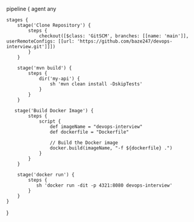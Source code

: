 pipeline {
    agent any
    
    stages {
        stage('Clone Repository') {
            steps {
                checkout([$class: 'GitSCM', branches: [[name: 'main']], userRemoteConfigs: [[url: 'https://github.com/baze247/devops-interview.git']]])
            }
        }
        
        stage('mvn build') {
            steps {
                dir('my-api') {
                    sh 'mvn clean install -DskipTests'
                }
            }
        }
        
       stage('Build Docker Image') {
            steps {
                script {
                    def imageName = "devops-interview"
                    def dockerfile = "Dockerfile"
                    
                    // Build the Docker image
                    docker.build(imageName, "-f ${dockerfile} .")
                }
            }
        }
        
        stage('docker run') {
            steps {
               sh 'docker run -dit -p 4321:8080 devops-interview'
            }
        }    
    }
}
